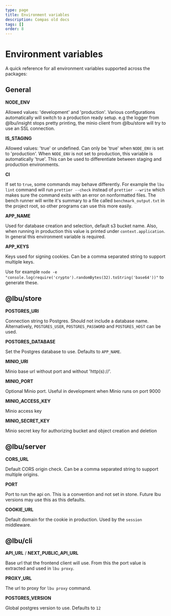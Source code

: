 ```yaml
---
type: page
title: Environment variables
description: Compas old docs
tags: []
order: 8
---
```


# Environment variables

A quick reference for all environment variables supported across the packages:

## General

**NODE_ENV**

Allowed values: 'development' and 'production'. Various configurations
automatically will switch to a production ready setup. e.g the logger from
@lbu/insight stops pretty printing, the minio client from @lbu/store will try to
use an SSL connection.

**IS_STAGING**

Allowed values: 'true' or undefined. Can only be 'true' when `NODE_ENV` is set
to 'production'. When `NODE_ENV` is not set to production, this variable is
automatically 'true'. This can be used to differentiate between staging and
production environments.

**CI**

If set to `true`, some commands may behave differently. For example the
`lbu lint` command will run `prettier --check` instead of `prettier --write`
which makes sure the command exits with an error on nonformatted files. The
bench runner will write it's summary to a file called `benchmark_output.txt` in
the project root, so other programs can use this more easily.

**APP_NAME**

Used for database creation and selection, default s3 bucket name. Also, when
running in production this value is printed under `context.application`. In
general this environment variable is required.

**APP_KEYS**

Keys used for signing cookies. Can be a comma separated string to support
multiple keys.

Use for example
`node -e "console.log(require('crypto').randomBytes(32).toString('base64'))"` to
generate these.

## @lbu/store

**POSTGRES_URI**

Connection string to Postgres. Should not include a database name.
Alternatively, `POSTGRES_USER`, `POSTGRES_PASSWORD` and `POSTGRES_HOST` can be
used.

**POSTGRES_DATABASE**

Set the Postgres database to use. Defaults to `APP_NAME`.

**MINIO_URI**

Minio base url without port and without 'http(s)://'.

**MINIO_PORT**

Optional Minio port. Useful in development when Minio runs on port 9000

**MINIO_ACCESS_KEY**

Minio access key

**MINIO_SECRET_KEY**

Minio secret key for authorizing bucket and object creation and deletion

## @lbu/server

**CORS_URL**

Default CORS origin check. Can be a comma separated string to support multiple
origins.

**PORT**

Port to run the api on. This is a convention and not set in stone. Future lbu
versions may use this as this defaults.

**COOKIE_URL**

Default domain for the cookie in production. Used by the `session` middleware.

## @lbu/cli

**API_URL** / **NEXT_PUBLIC_API_URL**

Base url that the frontend client will use. From this the port value is
extracted and used in `lbu proxy`.

**PROXY_URL**

The url to proxy for `lbu proxy` command.

**POSTGRES_VERSION**

Global postgres version to use. Defaults to `12`
